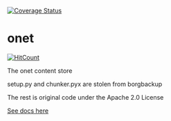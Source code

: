 [![Coverage Status](https://coveralls.io/repos/github/onet-team/onet/badge.png?branch=main)](https://coveralls.io/github/onet-team/onet?branch=main)

# onet

[![HitCount](http://hits.dwyl.com/onet-team/onet.svg)](http://hits.dwyl.com/onet-team/onet)

The onet content store

setup.py and chunker.pyx are stolen from borgbackup

The rest is original code under the Apache 2.0 License

[See docs here](https://onet-team.github.io/onet/)
